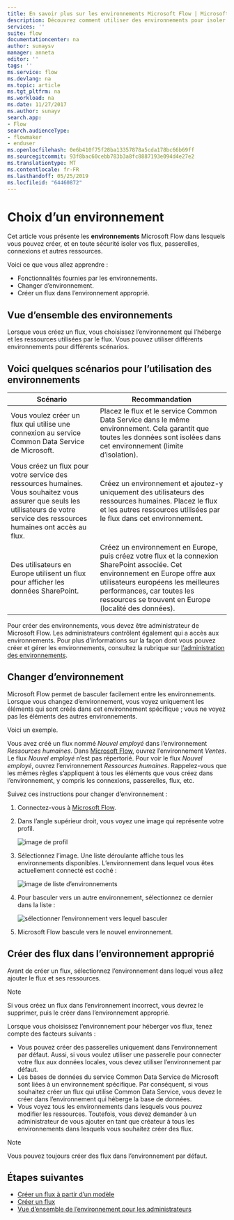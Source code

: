 ```yaml
---
title: En savoir plus sur les environnements Microsoft Flow | Microsoft Docs
description: Découvrez comment utiliser des environnements pour isoler vos flux
services: ''
suite: flow
documentationcenter: na
author: sunaysv
manager: anneta
editor: ''
tags: ''
ms.service: flow
ms.devlang: na
ms.topic: article
ms.tgt_pltfrm: na
ms.workload: na
ms.date: 11/27/2017
ms.author: sunayv
search.app:
- Flow
search.audienceType:
- flowmaker
- enduser
ms.openlocfilehash: 0e6b410f75f28ba13357878a5cda178bc66b69ff
ms.sourcegitcommit: 93f8bac60cebb783b3a8fc8887193e094d4e27e2
ms.translationtype: MT
ms.contentlocale: fr-FR
ms.lasthandoff: 05/25/2019
ms.locfileid: "64460872"
---
```

# <a name="choosing-an-environment"></a>Choix d’un environnement

Cet article vous présente les **environnements** Microsoft Flow dans lesquels vous pouvez créer, et en toute sécurité isoler vos flux, passerelles, connexions et autres ressources.

Voici ce que vous allez apprendre :

* Fonctionnalités fournies par les environnements.
* Changer d’environnement.
* Créer un flux dans l’environnement approprié.

## <a name="environments-overview"></a>Vue d’ensemble des environnements

Lorsque vous créez un flux, vous choisissez l’environnement qui l’héberge et les ressources utilisées par le flux. Vous pouvez utiliser différents environnements pour différents scénarios.

## <a name="here-are-a-few-scenarios-for-using-environments"></a>Voici quelques scénarios pour l’utilisation des environnements

Scénario|Recommandation
-----|-----
Vous voulez créer un flux qui utilise une connexion au service Common Data Service de Microsoft.|Placez le flux et le service Common Data Service dans le même environnement. Cela garantit que toutes les données sont isolées dans cet environnement (limite d’isolation).
Vous créez un flux pour votre service des ressources humaines. Vous souhaitez vous assurer que seuls les utilisateurs de votre service des ressources humaines ont accès au flux.|Créez un environnement et ajoutez-y uniquement des utilisateurs des ressources humaines. Placez le flux et les autres ressources utilisées par le flux dans cet environnement.
Des utilisateurs en Europe utilisent un flux pour afficher les données SharePoint.|Créez un environnement en Europe, puis créez votre flux et la connexion SharePoint associée. Cet environnement en Europe offre aux utilisateurs européens les meilleures performances, car toutes les ressources se trouvent en Europe (localité des données).

Pour créer des environnements, vous devez être administrateur de Microsoft Flow. Les administrateurs contrôlent également qui a accès aux environnements. Pour plus d’informations sur la façon dont vous pouvez créer et gérer les environnements, consultez la rubrique sur [l’administration des environnements](environments-overview-admin.md).

## <a name="switching-environments"></a>Changer d’environnement

Microsoft Flow permet de basculer facilement entre les environnements. Lorsque vous changez d’environnement, vous voyez uniquement les éléments qui sont créés dans cet environnement spécifique ; vous ne voyez pas les éléments des autres environnements.

Voici un exemple.

Vous avez créé un flux nommé *Nouvel employé* dans l’environnement *Ressources humaines*. Dans [Microsoft Flow](https://flow.microsoft.com), ouvrez l’environnement *Ventes*. Le flux *Nouvel employé* n’est pas répertorié. Pour voir le flux *Nouvel employé*, ouvrez l’environnement *Ressources humaines*. Rappelez-vous que les mêmes règles s’appliquent à tous les éléments que vous créez dans l’environnement, y compris les connexions, passerelles, flux, etc.

Suivez ces instructions pour changer d’environnement :

1. Connectez-vous à [Microsoft Flow](https://flow.microsoft.com).
1. Dans l’angle supérieur droit, vous voyez une image qui représente votre profil.

   ![image de profil](./media/environments-overview-maker/default-environment.png)

1. Sélectionnez l’image. Une liste déroulante affiche tous les environnements disponibles. L’environnement dans lequel vous êtes actuellement connecté est coché :

   ![image de liste d’environnements](./media/environments-overview-maker/all-environments.png)
1. Pour basculer vers un autre environnement, sélectionnez ce dernier dans la liste :

   ![sélectionner l’environnement vers lequel basculer](./media/environments-overview-maker/select-europe.png)
1. Microsoft Flow bascule vers le nouvel environnement.

## <a name="create-flows-in-the-right-environment"></a>Créer des flux dans l’environnement approprié

Avant de créer un flux, sélectionnez l’environnement dans lequel vous allez ajouter le flux et ses ressources.

> [!NOTE]
> Si vous créez un flux dans l’environnement incorrect, vous devrez le supprimer, puis le créer dans l’environnement approprié.

Lorsque vous choisissez l’environnement pour héberger vos flux, tenez compte des facteurs suivants :

* Vous pouvez créer des passerelles uniquement dans l’environnement par défaut. Aussi, si vous voulez utiliser une passerelle pour connecter votre flux aux données locales, vous devez utiliser l’environnement par défaut.
* Les bases de données du service Common Data Service de Microsoft sont liées à un environnement spécifique. Par conséquent, si vous souhaitez créer un flux qui utilise Common Data Service, vous devez le créer dans l’environnement qui héberge la base de données.
* Vous voyez tous les environnements dans lesquels vous pouvez modifier les ressources. Toutefois, vous devez demander à un administrateur de vous ajouter en tant que créateur à tous les environnements dans lesquels vous souhaitez créer des flux.

> [!NOTE]
> Vous pouvez toujours créer des flux dans l’environnement par défaut.

## <a name="next-steps"></a>Étapes suivantes

* [Créer un flux à partir d’un modèle](get-started-logic-template.md)
* [Créer un flux](get-started-logic-flow.md)
* [Vue d’ensemble de l’environnement pour les administrateurs](environments-overview-admin.md)
